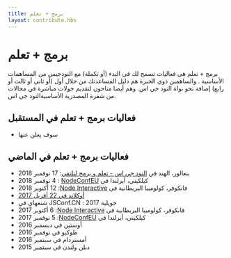 ```yaml
---
title: برمج + تعلم
layout: contribute.hbs
---
```


#  برمج + تعلم

 برمج + تعلم هي فعاليات تسمح لك في البدء (أو تكملة) مع النودجيس  من المساهمات الأساسية . والساهمين ذوي الخبرة هم دليل المساعدتك من خلال أول (أو ثاني أو ثالث أو رابع) إضافة نحو نواة النود جي اس. وهم أيضا متاحون لتقديم جولات مباشرة في مجالات من شفرة المصدرية الأساسيةالنود جي اس.


## فعاليات برمج + تعلم في المستقبل

- سوف يعلن عنها

##  فعاليات برمج + تعلم في الماضي 

- بنغالور، الهند في [النود جي اس - تعلم و برمج لنلتقي](https://www.meetup.com/Polyglot-Languages-Runtimes-Java-JVM-nodejs-Swift/events/256057028/): 17 نوفمبر 2018
- كيلكيني، أيرلندا في [<span dir="rtl">NodeConfEU</span>](https://www.nodeconf.eu/) : 4 نوفمبر 2018
- فانكوفر، كولومبيا البريطانية في [<span dir="rtl">Node Interactive</span>](https://events.linuxfoundation.org/events/node-js-interactive-2018/): 12 أكتوبر 2018
- [أوكلاند في 22 أفريل 2017](https://medium.com/the-node-js-collection/code-learn-learn-how-to-contribute-to-node-js-core-8a2dbdf9be45)
- شنغهاي في JSConf.CN : جويلية 2017
- فانكوفر، كولومبيا البريطانية في [<span dir="rtl">Node Interactive</span>](http://events.linuxfoundation.org/events/node-interactive): 6 أكتوبر 2017
- كيلكيني، أيرلندا في [<span dir="rtl">NodeConfEU</span>](https://www.nodeconf.eu/): 5 نوفمبر 2017
- أوستين في ديسمبر 2016
- طوكيو في نوفمبر 2016
- أمستردام في سبتمبر 2016
- دبلن ولندن في سبتمبر 2015
